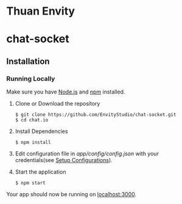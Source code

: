 # Thuan Envity

# chat-socket


## Installation<a name="installation"></a>
### Running Locally
Make sure you have [Node.js](https://nodejs.org/) and [npm](https://www.npmjs.com/) installed.

1. Clone or Download the repository

	```
	$ git clone https://github.com/EnvityStudio/chat-socket.git
	$ cd chat.io
	```
2. Install Dependencies

	```
	$ npm install
	```
2. Edit configuration file in _app/config/config.json_ with your credentials(see [Setup Configurations](#configurations)).
3. Start the application

	```
	$ npm start
	```
Your app should now be running on [localhost:3000](http://localhost:3000/).


